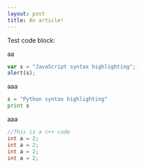 ```yaml
---
layout: post
title: An article!
---
```

Test code block:

aa

```javascript
var s = "JavaScript syntax highlighting";
alert(s);
```
 
aaa

```python
s = "Python syntax highlighting"
print s
```
 
aaa

```c++
//This is a c++ code
int a = 2;
int a = 2;
int a = 2;
int a = 2;
```



